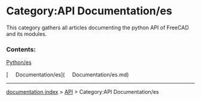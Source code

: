 # Category:API Documentation/es
This category gathers all articles documenting the python API of FreeCAD and its modules.

### Contents:

[Python/es](Python/es.md)

[<img src="images/Property.png" style="width:16px"> Documentation/es](<img src="images/Property.png" style="width:16px"> Documentation/es.md)

---
[documentation index](../README.md) > [API](Category_API.md) > Category:API Documentation/es
